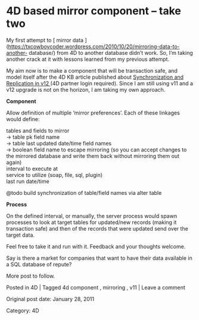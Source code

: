 # 4D based mirror component – take two

My first attempt to [ mirror data
](https://txcowboycoder.wordpress.com/2010/10/20/mirroring-data-to-another-
database/) from 4D to another database didn’t work. So, I’m taking another
crack at it with lessons learned from my previous attempt.

My aim now is to make a component that will be transaction safe, and model
itself after the 4D KB article published about [ Synchronization and
Replication in v12 ](http://kb.4d.com/search/assetid=76224) (4D partner login
required). Since I am still using v11 and a v12 upgrade is not on the horizon,
I am taking my own approach.

**Component**

Allow definition of multiple ‘mirror preferences’. Each of these linkages
would define:

tables and fields to mirror  
-> table pk field name   
-> table last updated date/time field names   
-> boolean field name to escape mirroring (so you can accept changes to the mirrored database and write them back without mirroring them out again)   
interval to execute at  
service to utilize (soap, file, sql, plugin)  
last run date/time

@todo build synchronization of table/field names via alter table

**Process**

On the defined interval, or manually, the server process would spawn processes
to look at target tables for updated/new records (making it transaction safe)
and then of the records that were updated send over the target data.

Feel free to take it and run with it. Feedback and your thoughts welcome.

Say is there a market for companies that want to have their data available in
a SQL database of repute?

More post to follow.

Posted in 4D | Tagged 4d component , mirroring , v11 | Leave a comment 


Original post date: January 28, 2011

Category: 4D